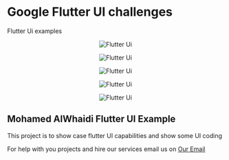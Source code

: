 # Google Flutter UI challenges

Flutter Ui examples
<p align="center">
  <img src="profile1.png" alt="Flutter Ui" title="Screenshot">
</p>
<p align="center">
  <img src="profile2.png" alt="Flutter Ui" title="Screenshot">
</p>
<p align="center">
  <img src="profile3.png" alt="Flutter Ui" title="Screenshot">
</p>
<p align="center">
  <img src="profile4.png" alt="Flutter Ui" title="Screenshot">
</p>
<p align="center">
  <img src="profile5.png" alt="Flutter Ui" title="Screenshot">
</p>

## Mohamed AlWhaidi Flutter UI Example

This project is to show case flutter UI capabilities and show some UI coding


For help with you projects and hire our services email us on [Our Email](mailto:mohamedalwhaidi@gmail.com)